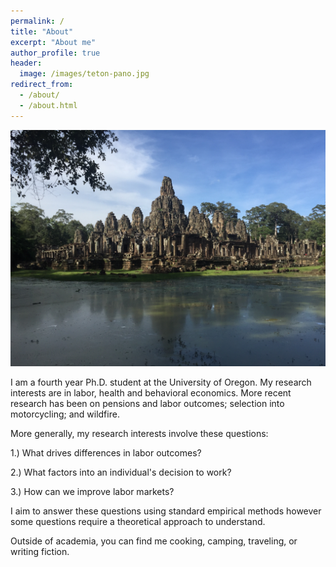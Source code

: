 ```yaml
---
permalink: /
title: "About"
excerpt: "About me"
author_profile: true
header:
  image: /images/teton-pano.jpg
redirect_from: 
  - /about/
  - /about.html
---
```


![](images/cambodia.JPG)

I am a fourth year Ph.D. student at the University of Oregon. My research interests are in labor, health and behavioral economics. More recent research has been on pensions and labor outcomes; selection into motorcycling; and wildfire. 

More generally, my research interests involve these questions:

1.) What drives differences in labor outcomes?

2.) What factors into an individual's decision to work?

3.) How can we improve labor markets?

I aim to answer these questions using standard empirical methods however some questions require a theoretical approach to understand.

Outside of academia, you can find me cooking, camping, traveling, or writing fiction.

